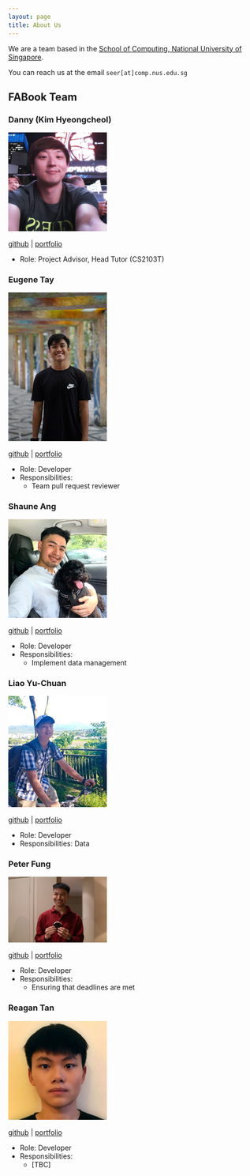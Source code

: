 ```yaml
---
layout: page
title: About Us
---
```


We are a team based in the [School of Computing, National University of Singapore](http://www.comp.nus.edu.sg).

You can reach us at the email `seer[at]comp.nus.edu.sg`

## FABook Team

### Danny (Kim Hyeongcheol)

<img src="./images/bluesky0911.png" width="200px">

[github](https://github.com/bluesky0911) |
[portfolio](team/bluesky0911.md)

* Role: Project Advisor, Head Tutor (CS2103T)

### Eugene Tay

<img src="images/eugenetayyj.png" width="200px">

[github](https://github.com/eugenetayyj) |
[portfolio](team/eugenetayyj.md)

* Role: Developer
* Responsibilities:
  * Team pull request reviewer


### Shaune Ang

<img src="images/shauneang.png" width="200px">

[github](https://github.com/shauneang) |
[portfolio](team/shauneang.md)

* Role: Developer
* Responsibilities:
    * Implement data management


### Liao Yu-Chuan

<img src="images/isanidiot.png" width="200px">

[github](http://github.com/isanidiot) |
[portfolio](team/isanidiot.md)

* Role: Developer
* Responsibilities: Data

### Peter Fung

<img src="images/fungusta.png" width="200px">

[github](http://github.com/fungusta) |
[portfolio](team/fungusta.md)


* Role: Developer
* Responsibilities: 
  * Ensuring that deadlines are met

### Reagan Tan

<img src="images/reagantan00.png" width="200px">

[github](http://github.com/reagantan00) |
[portfolio](team/reagantan.md)

* Role: Developer
* Responsibilities:
  * [TBC]
